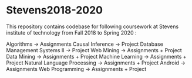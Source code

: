# Stevens2018-2020
This repository contains codebase for following coursework at Stevens institute of technology from Fall 2018 to Spring 2020 :

Algorithms -> Assignments
Causal Inference -> Project
Database Management Systems II -> Project
Web Mining -> Assignments + Project
Data Mining -> Assignments + Project
Machine Learning -> Assignments + Project
Natural Language Processing -> Assignments + Project
Android -> Assignments
Web Programming -> Assignments + Project
